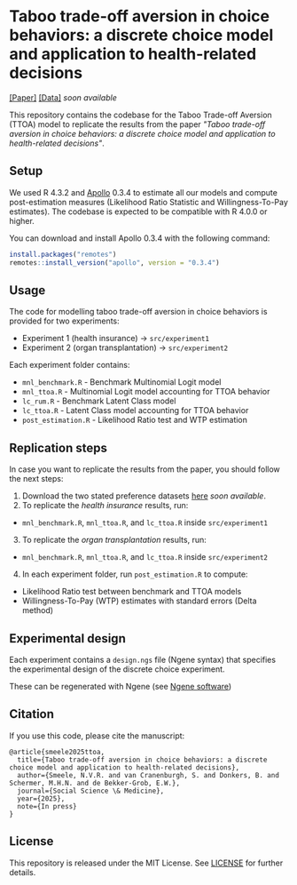 # Taboo trade-off aversion in choice behaviors: a discrete choice model and application to health-related decisions

[[Paper]](https://www.sciencedirect.com/science/article/pii/S0277953625009372)
[[Data]](#) *soon available*

This repository contains the codebase for the Taboo Trade-off Aversion (TTOA) model to replicate the results from the paper *"Taboo trade-off aversion in choice behaviors: a discrete choice model and application to health-related decisions"*.

## Setup

We used R 4.3.2 and [Apollo](http://www.apollochoicemodelling.com/index.html) 0.3.4 to estimate all our models and compute post-estimation measures (Likelihood Ratio Statistic and Willingness-To-Pay estimates). The codebase is expected to be compatible with R 4.0.0 or higher.

You can download and install Apollo 0.3.4 with the following command:

``` r
install.packages("remotes")
remotes::install_version("apollo", version = "0.3.4")
```

## Usage

The code for modelling taboo trade-off aversion in choice behaviors is provided for two experiments:

* Experiment 1 (health insurance) &rarr; `src/experiment1`
* Experiment 2 (organ transplantation) &rarr; `src/experiment2`

Each experiment folder contains:

* `mnl_benchmark.R` - Benchmark Multinomial Logit model
* `mnl_ttoa.R` - Multinomial Logit model accounting for TTOA behavior
* `lc_rum.R` - Benchmark Latent Class model
* `lc_ttoa.R` - Latent Class model accounting for TTOA behavior
* `post_estimation.R` - Likelihood Ratio test and WTP estimation

## Replication steps

In case you want to replicate the results from the paper, you should follow the next steps:

1. Download the two stated preference datasets [here](#) *soon available*.
2. To replicate the *health insurance* results, run:
* `mnl_benchmark.R`, `mnl_ttoa.R`, and `lc_ttoa.R` inside `src/experiment1`
3. To replicate the *organ transplantation* results, run:
* `mnl_benchmark.R`, `mnl_ttoa.R`, and `lc_ttoa.R` inside `src/experiment2`
4. In each experiment folder, run `post_estimation.R` to compute:
* Likelihood Ratio test between benchmark and TTOA models
* Willingness-To-Pay (WTP) estimates with standard errors (Delta method)

## Experimental design

Each experiment contains a `design.ngs` file (Ngene syntax) that specifies the experimental design of the discrete choice experiment.

These can be regenerated with Ngene (see [Ngene software](https://www.choice-metrics.com/))

## Citation

If you use this code, please cite the manuscript:

```
@article{smeele2025ttoa,
  title={Taboo trade-off aversion in choice behaviors: a discrete choice model and application to health-related decisions},
  author={Smeele, N.V.R. and van Cranenburgh, S. and Donkers, B. and Schermer, M.H.N. and de Bekker-Grob, E.W.},
  journal={Social Science \& Medicine},
  year={2025},
  note={In press}
}
```

## License

This repository is released under the MIT License. See [LICENSE](https://github.com/nvrsmeele/ttoamodel/blob/main/LICENSE) for further details.
